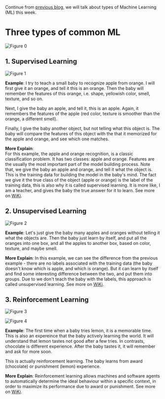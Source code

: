 Continue from [previous blog](http://qingkaikong.blogspot.com/2016/10/machine-learning-1-what-is-machine.html), we will talk about types of Machine Learning (ML) this week. 

# Three types of common ML
![Figure 0](https://www.safaribooksonline.com/library/view/python-machine-learning/9781783555130/graphics/3547_01_01.jpg "machine learning")

## 1. Supervised Learning
![Figure 1](https://media.licdn.com/mpr/mpr/shrinknp_800_800/AAEAAQAAAAAAAAQJAAAAJDJlZmMwOTZiLTNlNDgtNDI0ZC04NzY5LWVkNDI2ZTk1ZmFlYw.jpg "machine learning")  

**Example**: I try to teach a small baby to recognize apple from orange. I will first give it an orange, and tell it this is an orange. Then the baby will remember the features of this orange, i.e. shape, yellowish color, smell, texture, and so on. 

Next, I give the baby an apple, and tell it, this is an apple. Again, it remembers the features of the apple (red color, texture is smoother than the orange, a different smell). 

Finally, I give the baby another object, but not telling what this object is. The baby will compare the features of this object with the that it memorized for the apple and orange, and see which one matches. 

**More Explain**:  
For this example, the apple and orange recognition, is a classic classification problem. It has two classes: apple and orange. Features are the usually the most important part of the model building process. Note that, we give the baby an apple and orange, and tell it what the object is. This is the training data for building the model in the baby's mind. The fact we give it the true class of the object (apple or orange) is the label of the training data, this is also why it is called supervised learning. It is more like, I am a teacher, and gives the baby the true answer for it to learn. See more on [WiKi](https://en.wikipedia.org/wiki/Supervised_learning). 


## 2. Unsupervised Learning  
![Figure 2](http://blogs.ubalt.edu/academicinnovation/wp-content/uploads/sites/38/2015/05/ApplesOranges.jpg "unsupervised learning")       

**Example**: Let's just give the baby many apples and oranges without telling it what the objects are. Then the baby just learn by itself, and put all the oranges into one box, and all the apples to another box, based on color, texture, and maybe smell. 

**More Explain**: In this example, we can see the difference from the previous example - there are no labels associated with the training data (the baby doesn't know which is apple, and which is orange). But it can learn by itself and find some interesting difference between the two, and put them into groups. Due to we don't teach the baby with the labels, this approach is called unsupervised learning. See more on [WiKi](https://en.wikipedia.org/wiki/Unsupervised_learning). 
 
## 3. Reinforcement Learning
![Figure 3](http://images.rcp.realclearpolitics.com/253490_5_.png "reinforcement learning")  

![Figure 4](http://espanol.babycenter.com/blog/wp-content/gallery/las-madres-y-las-manchas/captura-de-pantalla-2013-04-10-a-las-00-39-02.png "reinforcement learning") 


**Example**: The first time when a baby tries lemon, it is a memorable time. This is also an expereince that the baby actively learning the world. It will understand that lemon tastes not good after a few tries. In contrasts, chocolate is different experience. After the baby tastes it, it will remember and ask for more soon. 

This is actually reinforcement learning. The baby learns from award (chocolate) or punishment (lemon) experience. 

**More Explain**: Reinforcement learning allows machines and software agents to automatically determine the ideal behaviour within a specific context, in order to maximize its performance due to award or punishment. See more on [WiKi](https://en.wikipedia.org/wiki/Reinforcement_learning). 

